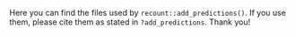 Here you can find the files used by `recount::add_predictions()`. If you use them, please cite them as stated in `?add_predictions`. Thank you!


